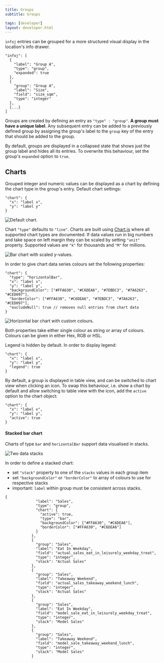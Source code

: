 ```yaml
---
title: Groups
subtitle: Groups

tags: [developer]
layout: developer.html
---
```


`infoj` entries can be grouped for a more structured visual display in the location's info drawer.

```text
"infoj": [
  {
    "label": "Group A",
    "type": "group",
    "expanded": true
  },
  {
    "group": "Group A",
    "label": "Size",
    "field": "size_sqm",
    "type": "integer"
  },
  {...}
]
```

Groups are created by defining an entry as `"type" : "group"`. **A group must have a unique label**. Any subsequent entry can be added to a previously defined group by assigning the group's label to the `group` key of the entry that should be added to the group.

By default, groups are displayed in a collapsed state that shows just the group label and hides all its entries. To overwrite this behaviour, set the group's `expanded` option to `true`.

## Charts

Grouped integer and numeric values can be displayed as a chart by defining the chart type in the group's entry. Default chart settings:

```text
"chart": {
  "x": "label x",
  "y": "label y"
}
```

![Default chart.](../../../assets/img/infoj_groups_1.png)

Chart `"type"` defaults to `"line"`. Charts are built using [Chart.js](https://www.chartjs.org/docs/latest/) where all supported chart types are documented. If data values run in big numbers and take space on left margin they can be scaled by setting `"unit"` property. Supported values are `"k"` for thousands and `"M"` for millions.

![Bar chart with scaled y-values.](../../../assets/img/infoj_groups_2.png)

In order to give chart data series colours set the following properties:

```text
"chart": {
  "type": "horizontalBar",
  "x": "label x",
  "y": "label y",
  "backgroundColor": ["#FFA630", "#C6DEA6", "#7EBDC3", "#7A6263", "#CED097"],
  "borderColor": ["#FFA630", "#C6DEA6", "#7EBDC3", "#7A6263", "#CED097"],
  "excludeNull": true // removes null entries from chart data
}
```

![Horizontal bar chart with custom colours.](../../../assets/img/infoj_groups_3.png)

Both properties take either single colour as string or array of colours. Colours can be given in either Hex, RGB or HSL.

Legend is hidden by default. In order to display legend: 

```text
"chart": {
  "x": "label x",
  "y": "label y",
  "legend": true
}
```

By default, a group is displayed in table view, and can be switched to chart view when clicking an icon. To swap this behaviour, i.e. show a chart by default and allow switching to table view with the icon, add the `active` option to the chart object:

```text
"chart": {
  "x": "label x",
  "y": "label y",
  "active": true
}
```

#### Stacked bar chart

Charts of type `bar` and `horizontalBar` support data visualised in stacks.

![Two data stacks](../../../assets/img/infoj_groups_4.png)

In order to define a stacked chart:

* set `"stack"` property to one of the `stacks` values in each group item
* set `"backgroundColor"` or `"borderColor"` to array of colours to use for respective stacks
* important: `label` within group must be consistent across stacks.

```text
{
              "label": "Sales",
              "type": "group",
              "chart": {
                "active": true,
                "type": "bar",
                "backgroundColor": ["#FFA630", "#C6DEA6"],
                "borderColor": ["#FFA630", "#C6DEA6"]
              }
            },
            {
              "group": "Sales",
              "label": "Eat In Weekday",
              "field": "actual_sales_eat_in_leisurely_weekday_treat",
              "type": "integer",
              "stack": "Actual Sales"
            },
            {
              "group": "Sales",
              "label": "Takeaway Weekend",
              "field": "actual_sales_takeaway_weekend_lunch",
              "type": "integer",
              "stack": "Actual Sales"
            },
            {
              "group": "Sales",
              "label": "Eat In Weekday",
              "field": "model_sale_eat_in_leisurely_weekday_treat",
              "type": "integer",
              "stack": "Model Sales"
            },
            {
              "group": "Sales",
              "label": "Takeaway Weekend",
              "field": "model_sale_takeaway_weekend_lunch",
              "type": "integer",
              "stack": "Model Sales"
            }
```

